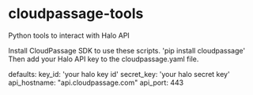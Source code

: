 # cloudpassage-tools
Python tools to interact with Halo API

Install CloudPassage SDK to use these scripts. 'pip install cloudpassage'
Then add your Halo API key to the cloudpassage.yaml file.

defaults:
    key_id: 'your halo key id'
    secret_key: 'your halo secret key'
    api_hostname: "api.cloudpassage.com"
    api_port: 443
